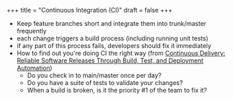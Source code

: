 +++
title = "Continuous Integration (CI)"
draft = false
+++

-   Keep feature branches short and integrate them into trunk/master frequently
-   each change triggers a build process (including running unit tests)
-   if any part of this process fails, developers should fix it immediately
-   How to find out you're doing CI the right way (from [Continuous Delivery: Reliable Software Releases Through Build, Test, and Deployment Automation](https://www.goodreads.com/book/show/8686650-continuous-delivery))
    -   Do you check in to main/master once per day?
    -   Do you have a suite of tests to validate your changes?
    -   When a build is broken, is it the priority #1 of the team to fix it?

